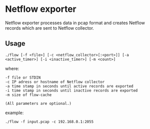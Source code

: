 # Netflow exporter

Netflow  exporter processes data in pcap format and creates Netflow records which are sent to Netflow collector.

## Usage

```
./flow [-f <file>] [-c <netflow_collector>[:<port>]] [-a <active_timer>] [-i <inactive_timer>] [-m <count>]

```
where:
```
-f file or STDIN
-c IP adress or hostname of Netflow collector
-a time stamp in seconds until active records are exported
-i time stamp in seconds until inactive records are exported
-m size of flow-cache

(All parameters are optional.)
```
example:
```
./flow -f input.pcap -c 192.168.0.1:2055
```

